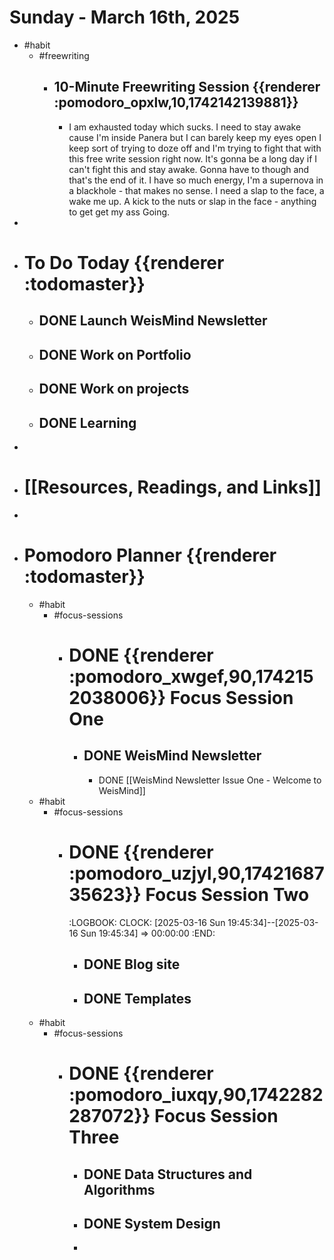 # Sunday - March 16th, 2025
- #habit
	- #freewriting
		- ## 10-Minute Freewriting Session {{renderer :pomodoro_opxlw,10,1742142139881}}
			- I am exhausted today which sucks. I need to stay awake cause I'm inside Panera but I can barely keep my eyes open I keep sort of trying to doze off and I'm trying to fight that with this free write session right now. It's gonna be a long day if I can't fight this and stay awake. Gonna have to though and that's the end of it. I have so much energy, I'm a supernova in a blackhole - that makes no sense. I need a slap to the face, a wake me up. A kick to the nuts or slap in the face - anything to get get my ass Going.
-
- # To Do Today {{renderer :todomaster}}
	- ## DONE Launch WeisMind Newsletter
	- ## DONE Work on Portfolio
	- ## DONE Work on projects
	- ## DONE Learning
-
- # [[Resources, Readings, and Links]]
-
- # Pomodoro Planner {{renderer :todomaster}}
	- #habit
		- #focus-sessions
			- # DONE {{renderer :pomodoro_xwgef,90,1742152038006}} Focus Session One
				- ## DONE WeisMind Newsletter
					- DONE [[WeisMind Newsletter Issue One - Welcome to WeisMind]]
	- #habit
		- #focus-sessions
			- # DONE {{renderer :pomodoro_uzjyl,90,1742168735623}} Focus Session Two
			  :LOGBOOK:
			  CLOCK: [2025-03-16 Sun 19:45:34]--[2025-03-16 Sun 19:45:34] =>  00:00:00
			  :END:
				- ## DONE Blog site
				- ## DONE Templates
	- #habit
		- #focus-sessions
			- # DONE {{renderer :pomodoro_iuxqy,90,1742282287072}} Focus Session Three
				- ## DONE Data Structures and Algorithms
				- ## DONE System Design
				-